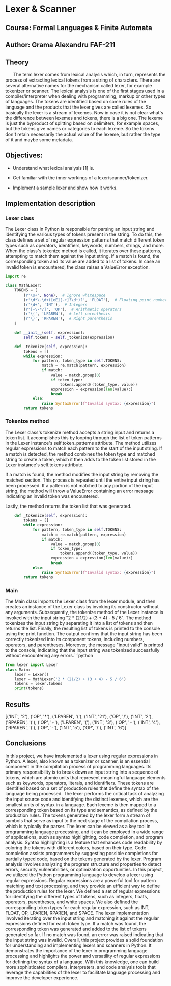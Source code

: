 # Lexer & Scanner
## Course: Formal Languages & Finite Automata
## Author: Grama Alexandru FAF-211





## Theory
    The term lexer comes from lexical analysis which, in turn, represents the process of extracting lexical tokens from a string of characters. There are several alternative names for the mechanism called lexer, for example tokenizer or scanner. The lexical analysis is one of the first stages used in a compiler/interpreter when dealing with programming, markup or other types of languages. The tokens are identified based on some rules of the language and the products that the lexer gives are called lexemes. So basically the lexer is a stream of lexemes. Now in case it is not clear what's the difference between lexemes and tokens, there is a big one. The lexeme is just the byproduct of splitting based on delimiters, for example spaces, but the tokens give names or categories to each lexeme. So the tokens don't retain necessarily the actual value of the lexeme, but rather the type of it and maybe some metadata.

## Objectives:
- Understand what lexical analysis [1] is.

- Get familiar with the inner workings of a lexer/scanner/tokenizer.

- Implement a sample lexer and show how it works.
  

## Implementation description
### Lexer class
The Lexer class in Python is responsible for parsing an input string and identifying the various types of tokens present in the string. To do this, the class defines a set of regular expression patterns that match different token types such as operators, identifiers, keywords, numbers, strings, and more. When the class's tokenize method is called, it iterates over these patterns, attempting to match them against the input string. If a match is found, the corresponding token and its value are added to a list of tokens. In case an invalid token is encountered, the class raises a ValueError exception.
```python
import re

class MathLexer:
    TOKENS = [
        (r'\s+', None),  # Ignore whitespace
        (r'\d*\.\d+([eE][-+]?\d+)?', 'FLOAT'),  # Floating point numbers
        (r'\d+', 'INT'),  # Integers
        (r'[+\-*/]', 'OP'),  # Arithmetic operators
        (r'\(', 'LPAREN'),  # Left parenthesis
        (r'\)', 'RPAREN'),  # Right parenthesis
    ]

    def __init__(self, expression):
        self.tokens = self._tokenize(expression)

    def _tokenize(self, expression):
        tokens = []
        while expression:
            for pattern, token_type in self.TOKENS:
                match = re.match(pattern, expression)
                if match:
                    value = match.group(0)
                    if token_type:
                        tokens.append((token_type, value))
                    expression = expression[len(value):]
                    break
            else:
                raise SyntaxError(f"Invalid syntax: {expression}")
        return tokens


```
### Tokenize method
The Lexer class's tokenize method accepts a string input and returns a token list. It accomplishes this by looping through the list of token patterns in the Lexer instance's self.token_patterns attribute. The method utilizes regular expressions to match each pattern to the start of the input string. If a match is detected, the method combines the token type and matched string to create a token, which it then adds to the token list stored in the Lexer instance's self.tokens attribute.

If a match is found, the method modifies the input string by removing the matched section. This process is repeated until the entire input string has been processed. If a pattern is not matched to any portion of the input string, the method will throw a ValueError containing an error message indicating an invalid token was encountered.

Lastly, the method returns the token list that was generated.
```python
    def _tokenize(self, expression):
        tokens = []
        while expression:
            for pattern, token_type in self.TOKENS:
                match = re.match(pattern, expression)
                if match:
                    value = match.group(0)
                    if token_type:
                        tokens.append((token_type, value))
                    expression = expression[len(value):]
                    break
            else:
                raise SyntaxError(f"Invalid syntax: {expression}")
        return tokens
```
### Main
The Main class imports the Lexer class from the lexer module, and then creates an instance of the Lexer class by invoking its constructor without any arguments. Subsequently, the tokenize method of the Lexer instance is invoked with the input string "2 * (21/2) + (3 + 4) - 5 / 6". The method tokenizes the input string by separating it into a list of tokens and then returns the list. Finally, the resulting list of tokens is printed to the console using the print function. The output confirms that the input string has been correctly tokenized into its component tokens, including numbers, operators, and parentheses. Moreover, the message "input valid" is printed to the console, indicating that the input string was tokenized successfully without encountering any errors.```python
```python
from lexer import Lexer
class Main:
    lexer = Lexer()
    lexer = MathLexer('2 * (21/2) + (3 + 4) - 5 / 6')
    tokens = lexer.tokens
    print(tokens)

```



## Results
[('INT', '2'), ('OP', '*'), ('LPAREN', '('), ('INT', '21'), ('OP', '/'), ('INT', '2'), ('RPAREN', ')'), ('OP', '+'), ('LPAREN', '('), ('INT', '3'), ('OP', '+'), ('INT', '4'), ('RPAREN', ')'), ('OP', '-'), ('INT', '5'), ('OP', '/'), ('INT', '6')]

## Conclusions
In this project, we have implemented a lexer using regular expressions in Python. A lexer, also known as a tokenizer or scanner, is an essential component in the compilation process of programming languages. Its primary responsibility is to break down an input string into a sequence of tokens, which are atomic units that represent meaningful language elements such as keywords, operators, literals, and identifiers. These tokens are identified based on a set of production rules that define the syntax of the language being processed.
The lexer performs the critical task of analyzing the input source code and identifying the distinct lexemes, which are the smallest units of syntax in a language. Each lexeme is then mapped to a corresponding token based on its type and semantics, as defined by the production rules. The tokens generated by the lexer form a stream of symbols that serve as input to the next stage of the compilation process, which is typically the parser.
The lexer can be viewed as a key tool in programming language processing, and it can be employed in a wide range of applications, such as syntax highlighting, code completion, and program analysis. Syntax highlighting is a feature that enhances code readability by coloring the tokens with different colors, based on their type. Code completion assists programmers by suggesting possible completions for partially typed code, based on the tokens generated by the lexer. Program analysis involves analyzing the program structure and properties to detect errors, security vulnerabilities, or optimization opportunities.
In this project, we utilized the Python programming language to develop a lexer using regular expressions. Regular expressions are a powerful tool for pattern matching and text processing, and they provide an efficient way to define the production rules for the lexer. We defined a set of regular expressions for identifying the different types of tokens, such as integers, floats, operators, parentheses, and white spaces. We also defined the corresponding token types for each regular expression, such as INT, FLOAT, OP, LPAREN, RPAREN, and SPACE.
The lexer implementation involved iterating over the input string and matching it against the regular expressions defined for each token type. If a match was found, the corresponding token was generated and added to the list of tokens generated so far. If no match was found, an error was raised indicating that the input string was invalid.
Overall, this project provides a solid foundation for understanding and implementing lexers and scanners in Python. It demonstrates the importance of the lexer in programming language processing and highlights the power and versatility of regular expressions for defining the syntax of a language. With this knowledge, one can build more sophisticated compilers, interpreters, and code analysis tools that leverage the capabilities of the lexer to facilitate language processing and improve the developer experience.